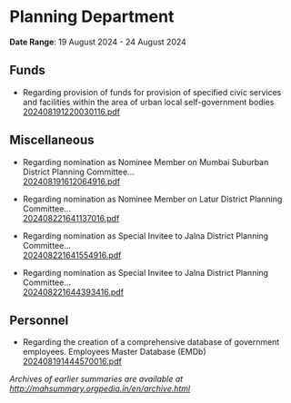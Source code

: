 # Planning Department

**Date Range**: 19 August 2024 - 24 August 2024


## Funds
- Regarding provision of funds for provision of specified civic services and facilities within the area of urban local self-government bodies\
  [202408191220030116.pdf](https://gr.maharashtra.gov.in/Site/Upload/Government%20Resolutions/English/202408191220030116.pdf)

## Miscellaneous
- Regarding nomination as Nominee Member on Mumbai Suburban District Planning Committee...\
  [202408191612064916.pdf](https://gr.maharashtra.gov.in/Site/Upload/Government%20Resolutions/English/202408191612064916.pdf)

- Regarding nomination as Nominee Member on Latur District Planning Committee...\
  [202408221641137016.pdf](https://gr.maharashtra.gov.in/Site/Upload/Government%20Resolutions/English/202408221641137016.pdf)

- Regarding nomination as Special Invitee to Jalna District Planning Committee...\
  [202408221641554916.pdf](https://gr.maharashtra.gov.in/Site/Upload/Government%20Resolutions/English/202408221641554916.pdf)

- Regarding nomination as Special Invitee to Jalna District Planning Committee...\
  [202408221644393416.pdf](https://gr.maharashtra.gov.in/Site/Upload/Government%20Resolutions/English/202408221644393416.pdf)

## Personnel
- Regarding the creation of a comprehensive database of government employees. Employees Master Database (EMDb)\
  [202408191444570016.pdf](https://gr.maharashtra.gov.in/Site/Upload/Government%20Resolutions/English/202408191444570016.pdf)


*Archives of earlier summaries are available at http://mahsummary.orgpedia.in/en/archive.html*